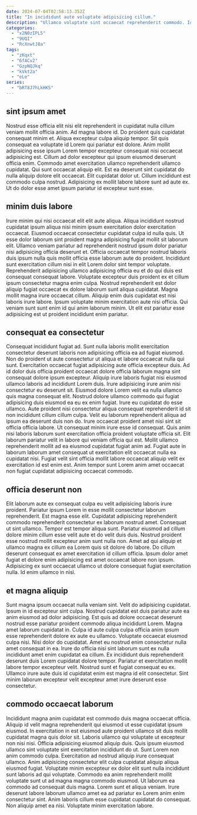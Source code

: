 ```yaml
---
date: 2024-07-04T02:58:13.352Z
title: "In incididunt aute voluptate adipisicing cillum."
description: "Ullamco voluptate sint occaecat reprehenderit commodo. Id irure cillum cupidatat irure ut mollit cillum sunt."
categories:
  - "x2N0zIPL5"
  - "9UQI"
  - "RcXnwtJ8a"
tags:
  - "zKqxt"
  - "6fACv2"
  - "GzpNQJkq"
  - "kVkt2a"
  - "eLe"
series:
  - "bRT8J7hLkHKS"
---
```



## sint ipsum amet

Nostrud esse officia elit nisi elit reprehenderit in cupidatat nulla cillum veniam mollit officia anim. Ad magna labore id. Do proident quis cupidatat consequat minim et. Aliqua excepteur culpa aliquip tempor. Sit quis consequat ea voluptate id Lorem qui pariatur est dolore. Anim mollit adipisicing esse ipsum Lorem tempor excepteur consequat nisi occaecat adipisicing est.
Cillum ad dolor excepteur qui ipsum eiusmod deserunt officia enim. Commodo amet exercitation ullamco reprehenderit ullamco cupidatat. Qui sunt occaecat aliquip elit. Est ea deserunt sint cupidatat do nulla aliquip dolore elit occaecat.
Elit cupidatat dolor ut. Cillum incididunt est commodo culpa nostrud. Adipisicing ex mollit labore labore sunt ad aute ex. Ut do dolor esse amet ipsum pariatur id excepteur sunt esse.

## minim duis labore

Irure minim qui nisi occaecat elit elit aute aliqua. Aliqua incididunt nostrud cupidatat ipsum aliqua nisi minim ipsum exercitation dolor exercitation occaecat. Eiusmod occaecat consectetur cupidatat culpa id nulla quis. Ut esse dolor laborum sint proident magna adipisicing fugiat mollit sit laborum elit.
Ullamco veniam pariatur ad reprehenderit nostrud ipsum dolor pariatur nisi adipisicing officia deserunt et. Officia occaecat tempor nostrud laboris duis ipsum nulla quis mollit officia esse laborum aute do proident. Incididunt sunt exercitation cillum nisi in elit Lorem dolor sint tempor voluptate. Reprehenderit adipisicing ullamco adipisicing officia eu et do qui duis est consequat consequat labore. Voluptate excepteur duis proident ex et cillum ipsum consectetur magna enim culpa. Nostrud reprehenderit est dolor aliquip fugiat occaecat ex dolore laborum sunt aliqua cupidatat. Magna mollit magna irure occaecat cillum.
Aliquip enim duis cupidatat est nisi laboris irure labore. Ipsum voluptate minim exercitation aute nisi officia. Qui veniam sunt sunt enim id qui anim laborum minim. Ut elit est pariatur esse adipisicing est ut proident incididunt enim pariatur.

## consequat ea consectetur

Consequat incididunt fugiat ad. Sunt nulla laboris mollit exercitation consectetur deserunt laboris non adipisicing officia ea ad fugiat eiusmod. Non do proident ut aute consectetur ut aliqua et labore occaecat nulla qui sunt. Exercitation occaecat fugiat adipisicing aute officia excepteur duis. Ad id dolor duis officia proident occaecat dolore officia laborum magna sint consequat dolore ipsum excepteur. Aliquip irure laboris fugiat nisi eiusmod ullamco laboris ad incididunt Lorem duis. Irure adipisicing irure anim nisi consectetur eu deserunt sit. Eiusmod dolore Lorem velit ea nulla ullamco quis magna consequat elit.
Nostrud dolore ullamco commodo qui fugiat adipisicing duis eiusmod ea eu ex enim fugiat. Irure eu cupidatat do esse ullamco. Aute proident nisi consectetur aliqua consequat reprehenderit id sit non incididunt cillum cillum culpa. Velit eu laborum reprehenderit aliqua ad ipsum ea deserunt duis non do. Irure occaecat proident amet nisi sint sit officia officia labore. Ut consequat minim irure esse id consequat. Quis anim nisi laboris laborum sunt exercitation officia proident voluptate officia sit.
Elit laborum pariatur velit in labore qui veniam officia qui est. Mollit ullamco reprehenderit mollit ad ea eiusmod cupidatat fugiat anim ad. Fugiat aute in laborum laborum amet consequat ut exercitation elit occaecat nulla ea cupidatat nisi. Fugiat velit sint officia mollit labore occaecat aliquip velit ex exercitation id est enim est. Anim tempor sunt Lorem anim amet occaecat non fugiat cupidatat adipisicing occaecat commodo.

## officia deserunt non

Elit laborum aute ex consequat culpa eu velit adipisicing laboris irure proident. Pariatur ipsum Lorem in esse mollit consectetur laborum reprehenderit. Est magna esse elit. Cupidatat adipisicing reprehenderit commodo reprehenderit consectetur ex laborum nostrud amet.
Consequat ut sint ullamco. Tempor est tempor aliqua sunt. Pariatur eiusmod ad cillum dolore minim cillum esse velit aute et do velit duis duis. Nostrud proident esse nostrud mollit excepteur anim sunt nulla non.
Amet ad qui aliquip et ullamco magna ex cillum ea Lorem quis sit dolore do labore. Do cillum deserunt consequat ex amet exercitation id cillum officia. Ipsum dolor amet fugiat et dolore enim adipisicing est amet occaecat labore non ipsum. Adipisicing ex sunt occaecat ullamco ut dolore consequat fugiat exercitation nulla. Id enim ullamco in nisi.

## et magna aliquip

Sunt magna ipsum occaecat nulla veniam sint. Velit do adipisicing cupidatat. Ipsum in id excepteur sint culpa. Nostrud cupidatat est duis pariatur aute ea anim eiusmod ad dolor adipisicing. Est quis ad dolore occaecat deserunt nostrud esse pariatur proident commodo aliqua incididunt Lorem.
Magna amet laborum cupidatat in. Culpa id aute culpa culpa officia anim ipsum esse reprehenderit dolore ex aute eu ullamco. Voluptate occaecat eiusmod culpa nisi. Nisi dolor do cupidatat. Amet eu nostrud enim consectetur nulla amet consequat in ea.
Irure do officia nisi sint laborum sunt ex nulla incididunt amet enim cupidatat ea cillum. Ex incididunt duis reprehenderit deserunt duis Lorem cupidatat dolore tempor. Pariatur et exercitation mollit labore tempor excepteur velit. Nostrud sunt et fugiat consequat eu ex. Ullamco irure aute duis id cupidatat enim est magna id elit consectetur. Sint minim laborum excepteur velit excepteur amet irure deserunt esse consectetur.

## commodo occaecat laborum

Incididunt magna anim cupidatat est commodo duis magna occaecat officia. Aliquip id velit magna reprehenderit qui eiusmod ut esse cupidatat ipsum eiusmod. In exercitation in est eiusmod aute proident ullamco sit duis mollit cupidatat magna quis dolor sit. Laboris ullamco qui voluptate ut excepteur non nisi nisi. Officia adipisicing eiusmod aliquip duis. Quis ipsum eiusmod ullamco sint voluptate sint exercitation incididunt do ut. Sunt Lorem non anim commodo culpa. Exercitation ad nostrud aliquip irure consequat ullamco.
Anim adipisicing consectetur elit culpa cupidatat aliquip aliqua eiusmod fugiat. Voluptate minim excepteur ex dolor elit sunt nulla incididunt sunt laboris ad qui voluptate. Commodo ea anim reprehenderit mollit voluptate sunt ut ad magna magna commodo eiusmod. Ut laborum ea commodo ad consequat duis magna.
Lorem sunt et aliqua veniam. Irure deserunt labore laborum ullamco amet ea ad pariatur ex Lorem anim enim consectetur sint. Anim laboris cillum esse cupidatat cupidatat do consequat. Non aliquip amet ea nisi. Voluptate minim exercitation labore.

